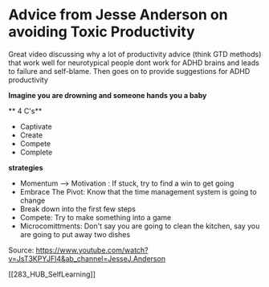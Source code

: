 # Advice from Jesse Anderson on avoiding Toxic Productivity

Great video discussing why a lot of productivity advice (think GTD methods) that work well for neurotypical people dont work for ADHD brains and leads to failure and self-blame. Then goes on to provide suggestions for ADHD productivity


**Imagine you are drowning and someone hands you a baby**


** 4 C's**
* Captivate
* Create
* Compete
* Complete



**strategies**
* Momentum --> Motivation : If stuck, try to find a win to get going
* Embrace The Pivot: Know that the time management system is going to change
* Break down into the first few steps
* Compete: Try to make something into a game
* Microcomittments: Don't say you are going to clean the kitchen, say you are going to put away two dishes

Source:
https://www.youtube.com/watch?v=JsT3KPYJFl4&ab_channel=JesseJ.Anderson

[[283_HUB_SelfLearning]]